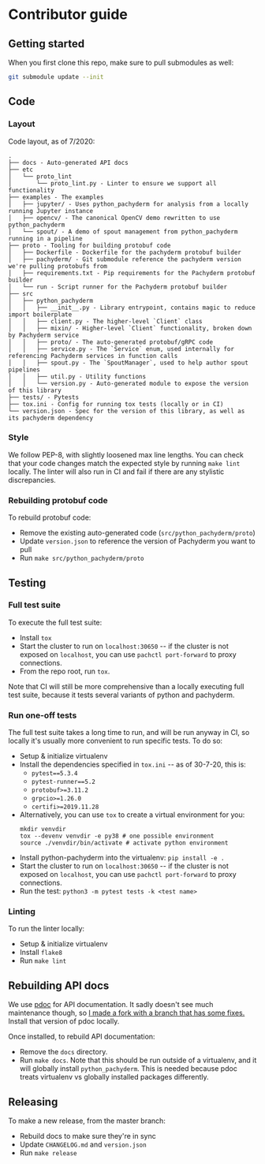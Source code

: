 # Contributor guide

## Getting started

When you first clone this repo, make sure to pull submodules as well:

```bash
git submodule update --init
```

## Code

### Layout

Code layout, as of 7/2020:

```
.
├── docs - Auto-generated API docs
├── etc
│   └── proto_lint
│       └── proto_lint.py - Linter to ensure we support all functionality
├── examples - The examples
│   ├── jupyter/ - Uses python_pachyderm for analysis from a locally running Jupyter instance
│   ├── opencv/ - The canonical OpenCV demo rewritten to use python_pachyderm
│   └── spout/ - A demo of spout management from python_pachyderm running in a pipeline
├── proto - Tooling for building protobuf code
│   ├── Dockerfile - Dockerfile for the pachyderm protobuf builder
│   ├── pachyderm/ - Git submodule reference the pachyderm version we're pulling protobufs from
│   ├── requirements.txt - Pip requirements for the Pachyderm protobuf builder
│   └── run - Script runner for the Pachyderm protobuf builder
├── src
│   ├── python_pachyderm
│   │   ├── __init__.py - Library entrypoint, contains magic to reduce import boilerplate
│   │   ├── client.py - The higher-level `Client` class
│   │   ├── mixin/ - Higher-level `Client` functionality, broken down by Pachyderm service
│   │   ├── proto/ - The auto-generated protobuf/gRPC code
│   │   ├── service.py - The `Service` enum, used internally for referencing Pachyderm services in function calls
│   │   ├── spout.py - The `SpoutManager`, used to help author spout pipelines
│   │   ├── util.py - Utility functions
│   │   └── version.py - Auto-generated module to expose the version of this library
├── tests/ - Pytests
├── tox.ini - Config for running tox tests (locally or in CI)
└── version.json - Spec for the version of this library, as well as its pachyderm dependency
```

### Style

We follow PEP-8, with slightly loosened max line lengths. You can check that
your code changes match the expected style by running `make lint` locally.
The linter will also run in CI and fail if there are any stylistic
discrepancies.

### Rebuilding protobuf code

To rebuild protobuf code:

* Remove the existing auto-generated code (`src/python_pachyderm/proto`)
* Update `version.json` to reference the version of Pachyderm you want to pull
* Run `make src/python_pachyderm/proto`

## Testing

### Full test suite

To execute the full test suite:

* Install `tox`
* Start the cluster to run on `localhost:30650` -- if the cluster is not
exposed on `localhost`, you can use `pachctl port-forward` to proxy
connections.
* From the repo root, run `tox`.

Note that CI will still be more comprehensive than a locally executing full
test suite, because it tests several variants of python and pachyderm.

### Run one-off tests

The full test suite takes a long time to run, and will be run anyway in CI, so
locally it's usually more convenient to run specific tests. To do so:

* Setup & initialize virtualenv
* Install the dependencies specified in `tox.ini` -- as of 30-7-20, this is:
    * `pytest==5.3.4`
    * `pytest-runner==5.2`
    * `protobuf>=3.11.2`
    * `grpcio>=1.26.0`
    * `certifi>=2019.11.28`
* Alternatively, you can use `tox` to create a virtual environment for you:
  ```
  mkdir venvdir
  tox --devenv venvdir -e py38 # one possible environment
  source ./venvdir/bin/activate # activate python environment
  ```
* Install python-pachyderm into the virtualenv: `pip install -e .`
* Start the cluster to run on `localhost:30650` -- if the cluster is not
exposed on `localhost`, you can use `pachctl port-forward` to proxy
connections.
* Run the test: `python3 -m pytest tests -k <test name>`

### Linting

To run the linter locally:

* Setup & initialize virtualenv
* Install `flake8`
* Run `make lint`

## Rebuilding API docs

We use [pdoc](https://github.com/mitmproxy/pdoc) for API documentation. It
sadly doesn't see much maintenance though, so [I made a fork with a branch
that has some fixes.](https://github.com/ysimonson/pdoc/tree/sandbox) Install
that version of pdoc locally.

Once installed, to rebuild API documentation:

* Remove the `docs` directory.
* Run `make docs`. Note that this should be run outside of a virtualenv, and
it will globally install `python_pachyderm`. This is needed because pdoc
treats virtualenv vs globally installed packages differently.

## Releasing

To make a new release, from the master branch:

* Rebuild docs to make sure they're in sync
* Update `CHANGELOG.md` and `version.json`
* Run `make release`
